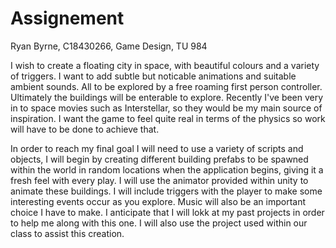 # Assignement
Ryan Byrne,
C18430266,
Game Design, TU 984

I wish to create a floating city in space, with beautiful colours and a variety of triggers.
I want to add subtle but noticable animations and suitable ambient sounds. All to be 
explored by a free roaming first person controller. Ultimately the buildings will be enterable 
to explore. Recently I've been very in to space movies such as Interstellar, so they would
be my main source of inspiration. I want the game to feel quite real in terms of the physics
so work will have to be done to achieve that.

In order to reach my final goal I will need to use a variety of scripts and objects, I will
begin by creating different building prefabs to be spawned within the world in random locations
when the application begins, giving it a fresh feel with every play. I will use the animator 
provided within unity to animate these buildings. I will include triggers with the player to make
some interesting events occur as you explore. Music will also be an important choice I have to make.
I anticipate that I will lokk at my past projects in order to help me along with this one. I will 
also use the project used within our class to assist this creation.
